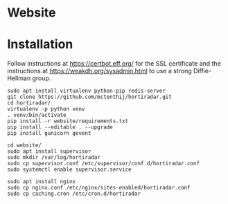 Website
=======


# Installation

Follow instructions at <https://certbot.eff.org/> for the SSL certificate and the instructions
at <https://weakdh.org/sysadmin.html> to use a strong Diffie-Hellman group.

``` shell
sudo apt install virtualenv python-pip redis-server
git clone https://github.com/mctenthij/hortiradar.git
cd hortiradar/
virtualenv -p python venv
. venv/bin/activate
pip install -r website/requirements.txt
pip install --editable . --upgrade
pip install gunicorn gevent

cd website/
sudo apt install supervisor
sudo mkdir /var/log/hortiradar
sudo cp supervisor.conf /etc/supervisor/conf.d/hortiradar.conf
sudo systemctl enable supervisor.service

sudo apt install nginx
sudo cp nginx.conf /etc/nginx/sites-enabled/hortiradar.conf
sudo cp caching.cron /etc/cron.d/hortiradar
```
